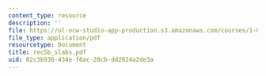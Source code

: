 ```yaml
---
content_type: resource
description: ''
file: https://ol-ocw-studio-app-production.s3.amazonaws.com/courses/1-051-structural-engineering-design-fall-2003/02c3b936434ef6ac28cbdd2924a2de3a_rec5b_slabs.pdf
file_type: application/pdf
resourcetype: Document
title: rec5b_slabs.pdf
uid: 02c3b936-434e-f6ac-28cb-dd2924a2de3a
---
```

